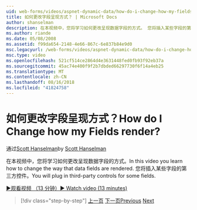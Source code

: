 ```yaml
---
uid: web-forms/videos/aspnet-dynamic-data/how-do-i-change-how-my-fields-render
title: 如何更改字段呈现方式？ | Microsoft Docs
author: shanselman
description: 在本视频中，您将学习如何更改呈现数据字段的方式。 您将插入某些字段的第三方控件。
ms.author: riande
ms.date: 05/08/2008
ms.assetid: f99da654-2148-4e66-867c-6e837b84e9d0
msc.legacyurl: /web-forms/videos/aspnet-dynamic-data/how-do-i-change-how-my-fields-render
msc.type: video
ms.openlocfilehash: 521cf514ce2864d4e3631448fed0fb93f92eb37a
ms.sourcegitcommit: 45ac74e400f9f2b7dbded66297730f6f14a4eb25
ms.translationtype: MT
ms.contentlocale: zh-CN
ms.lasthandoff: 08/16/2018
ms.locfileid: "41824758"
---
```

<a name="how-do-i-change-how-my-fields-render"></a><span data-ttu-id="0e25c-105">如何更改字段呈现方式？</span><span class="sxs-lookup"><span data-stu-id="0e25c-105">How do I Change how my Fields render?</span></span>
====================
<span data-ttu-id="0e25c-106">通过[Scott Hanselman](https://github.com/shanselman)</span><span class="sxs-lookup"><span data-stu-id="0e25c-106">by [Scott Hanselman](https://github.com/shanselman)</span></span>

<span data-ttu-id="0e25c-107">在本视频中，您将学习如何更改呈现数据字段的方式。</span><span class="sxs-lookup"><span data-stu-id="0e25c-107">In this video you learn how to change the way that data fields are rendered.</span></span> <span data-ttu-id="0e25c-108">您将插入某些字段的第三方控件。</span><span class="sxs-lookup"><span data-stu-id="0e25c-108">You will plug in third-party controls for some fields.</span></span>

[<span data-ttu-id="0e25c-109">&#9654;观看视频 （13 分钟）</span><span class="sxs-lookup"><span data-stu-id="0e25c-109">&#9654; Watch video (13 minutes)</span></span>](https://channel9.msdn.com/Blogs/ASP-NET-Site-Videos/how-do-i-change-how-my-fields-render)

> [!div class="step-by-step"]
> <span data-ttu-id="0e25c-110">[上一页](how-do-i-enable-inline-gridview-editing.md)
> [下一页](how-do-i-handle-business-logic-exceptions.md)</span><span class="sxs-lookup"><span data-stu-id="0e25c-110">[Previous](how-do-i-enable-inline-gridview-editing.md)
[Next](how-do-i-handle-business-logic-exceptions.md)</span></span>
